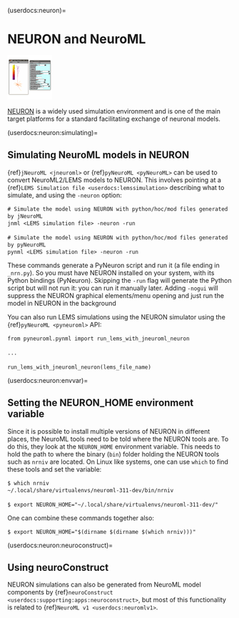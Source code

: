 (userdocs:neuron)=
# NEURON and NeuroML

![NEURON logo](../../../images/tools/neuron.png)

[NEURON](http://www.neuron.yale.edu/neuron) is a widely used simulation environment and is one of the main target platforms for a standard facilitating exchange of neuronal models.

(userdocs:neuron:simulating)=
## Simulating NeuroML models in NEURON

{ref}`jNeuroML <jneuroml>` or {ref}`pyNeuroML <pyNeuroML>` can be used to convert NeuroML2/LEMS models to NEURON. This involves pointing at a {ref}`LEMS Simulation file <userdocs:lemssimulation>` describing what to simulate, and using the `-neuron` option:

```{code-block} console
# Simulate the model using NEURON with python/hoc/mod files generated by jNeuroML
jnml <LEMS simulation file> -neuron -run

# Simulate the model using NEURON with python/hoc/mod files generated by pyNeuroML
pynml <LEMS simulation file> -neuron -run
```

These commands generate a PyNeuron script and run it (a file ending in `_nrn.py`).
So you must have NEURON installed on your system, with its Python bindings (PyNeuron).
Skipping the `-run` flag will generate the Python script but will not run it: you can run it manually later.
Adding `-nogui` will suppress the NEURON graphical elements/menu opening and just run the model in NEURON in the background

You can also run LEMS simulations using the NEURON simulator using the {ref}`pyNeuroML <pyneuroml>` API:

```{code-block} python
from pyneuroml.pynml import run_lems_with_jneuroml_neuron

...

run_lems_with_jneuroml_neuron(lems_file_name)
```

(userdocs:neuron:envvar)=
## Setting the NEURON_HOME environment variable

Since it is possible to install multiple versions of NEURON in different places, the NeuroML tools need to be told where the NEURON tools are.
To do this, they look at the `NEURON_HOME` environment variable.
This needs to hold the path to where the binary (`bin`) folder holding the NEURON tools such as `nrniv` are located.
On Linux like systems, one can use `which` to find these tools and set the variable:

``` {code-block} bash
$ which nrniv
~/.local/share/virtualenvs/neuroml-311-dev/bin/nrniv

$ export NEURON_HOME="~/.local/share/virtualenvs/neuroml-311-dev/"
```

One can combine these commands together also:

``` {code-block} bash
$ export NEURON_HOME="$(dirname $(dirname $(which nrniv)))"
```

(userdocs:neuron:neuroconstruct)=
## Using neuroConstruct

NEURON simulations can also be generated from NeuroML model components by {ref}`neuroConstruct <userdocs:supporting:apps:neuroconstruct>`, but most of this functionality is related to {ref}`NeuroML v1 <userdocs:neuromlv1>`.
